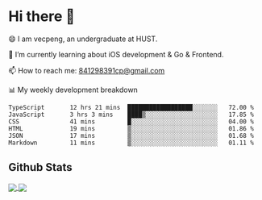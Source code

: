
# Hi there 👋
😄 I am vecpeng, an undergraduate at HUST.

🌱 I’m currently learning about iOS development & Go & Frontend.

📫 How to reach me: 841298391cp@gmail.com

📊 My weekly development breakdown
<!--START_SECTION:waka-->

```text
TypeScript       12 hrs 21 mins  ██████████████████░░░░░░░   72.00 %
JavaScript       3 hrs 3 mins    ████▒░░░░░░░░░░░░░░░░░░░░   17.85 %
CSS              41 mins         █░░░░░░░░░░░░░░░░░░░░░░░░   04.00 %
HTML             19 mins         ▒░░░░░░░░░░░░░░░░░░░░░░░░   01.86 %
JSON             17 mins         ▒░░░░░░░░░░░░░░░░░░░░░░░░   01.68 %
Markdown         11 mins         ▒░░░░░░░░░░░░░░░░░░░░░░░░   01.11 %
```

<!--END_SECTION:waka-->

## Github Stats
<a href="https://github.com/anuraghazra/github-readme-stats">
  <img align="center" src="https://github-readme-stats.vercel.app/api?username=vecpeng&count_private=true&hide=stars" />
</a>
<a href="https://github.com/anuraghazra/convoychat">
  <img align="center" src="https://github-readme-stats.vercel.app/api/top-langs/?username=vecpeng&layout=compact" />
</a>
